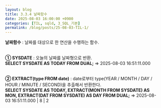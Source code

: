 ```yaml
---
layout: blog
title: 3.3.4 날짜함수
date: 2025-08-03 16:00:00 +0900
categories: [TIL, sqld, 3_SQL_기본]
permalink: /blog/posts/25-08-03-TIL-1/
---
```


**날짜함수** : 날짜를 대상으로 한 연산을 수행하는 함수.<br><br>

**① SYSDATE** : 오늘의 날짜를 날짜형으로 반환.<br>
**SELECT SYSDATE AS TODAY FROM DUAL;** => 2025-08-03 16:51:11.000<br><br>

**② EXTRACT(type FROM date)** : date로부터 type(YEAR / MONTH / DAY / HOUR / MINUTE / SECOND)을 추출해서 반환한다.<br>
**SELECT SYSDATE AS TODAY, EXTRACT(MONTH FROM SYSDATE) AS MON, EXTRACT(DAT FROM SYSDATE) AS DAY FROM DUAL;** => 2025-08-03 16:51:11.000 | 8 | 2
